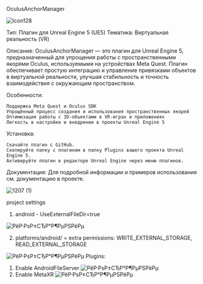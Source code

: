 OculusAnchorManager

![Icon128](https://github.com/user-attachments/assets/284f833f-29f6-4085-8a6d-987bd90d3d15)

Тип: Плагин для Unreal Engine 5 (UE5)
Тематика: Виртуальная реальность (VR)

Описание:
OculusAnchorManager — это плагин для Unreal Engine 5, предназначенный для упрощения работы с пространственными якорями Oculus, используемыми на устройствах Meta Quest. Плагин обеспечивает простую интеграцию и управление привязками объектов в виртуальной реальности, улучшая стабильность и точность взаимодействия с окружающим пространством.

Особенности:

    Поддержка Meta Quest и Oculus SDK
    Упрощённый процесс создания и использования пространственных якорей
    Оптимизация работы с 3D-объектами в VR-играх и приложениях
    Легкость в настройке и внедрении в проекты Unreal Engine 5

Установка:

    Скачайте плагин с GitHub.
    Скопируйте папку с плагином в папку Plugins вашего проекта Unreal Engine 5.
    Активируйте плагин в редакторе Unreal Engine через меню плагинов.

Документация:
Для подробной информации и примеров использования см. документацию в проекте.


![1207 (1)](https://github.com/user-attachments/assets/5f417ac8-fa51-497a-9534-5a97184c1858)

project settings

1. android - UseExternalFileDir=true 

![РёР·РѕР±СЂР°Р¶РµРЅРёРµ](https://github.com/user-attachments/assets/0e182084-1b04-4405-9863-13affe84eab2)

2. platforms/android/ = extra permissions: WRITE_EXTERNAL_STORAGE, READ_EXTERNAL_STORAGE

![РёР·РѕР±СЂР°Р¶РµРЅРёРµ](https://github.com/user-attachments/assets/35ce264c-40ce-4b30-b4fa-c6691d2ec675)
Plugins:
1. Enable AndroidFileServer ![РёР·РѕР±СЂР°Р¶РµРЅРёРµ](https://github.com/user-attachments/assets/929182fc-5603-4177-8207-d79da766efba)
2. Enable MetaXR ![РёР·РѕР±СЂР°Р¶РµРЅРёРµ](https://github.com/user-attachments/assets/bccc6c7e-9d93-4fdf-9938-bd31626ed09d)
